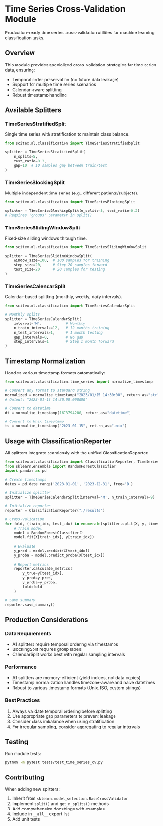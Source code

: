 # Time Series Cross-Validation Module

Production-ready time series cross-validation utilities for machine learning classification tasks.

## Overview

This module provides specialized cross-validation strategies for time series data, ensuring:
- Temporal order preservation (no future data leakage)
- Support for multiple time series scenarios
- Calendar-aware splitting
- Robust timestamp handling

## Available Splitters

### TimeSeriesStratifiedSplit
Single time series with stratification to maintain class balance.

```python
from scitex.ml.classification import TimeSeriesStratifiedSplit

splitter = TimeSeriesStratifiedSplit(
    n_splits=5,
    test_ratio=0.2,
    gap=10  # 10 samples gap between train/test
)
```

### TimeSeriesBlockingSplit  
Multiple independent time series (e.g., different patients/subjects).

```python
from scitex.ml.classification import TimeSeriesBlockingSplit

splitter = TimeSeriesBlockingSplit(n_splits=3, test_ratio=0.2)
# Requires 'groups' parameter in split()
```

### TimeSeriesSlidingWindowSplit
Fixed-size sliding windows through time.

```python
from scitex.ml.classification import TimeSeriesSlidingWindowSplit

splitter = TimeSeriesSlidingWindowSplit(
    window_size=100,  # 100 samples for training
    step_size=20,     # Step 20 samples forward
    test_size=20      # 20 samples for testing
)
```

### TimeSeriesCalendarSplit
Calendar-based splitting (monthly, weekly, daily intervals).

```python
from scitex.ml.classification import TimeSeriesCalendarSplit

# Monthly splits
splitter = TimeSeriesCalendarSplit(
    interval='M',           # Monthly
    n_train_intervals=12,   # 12 months training
    n_test_intervals=1,     # 1 month testing
    gap_intervals=0,        # No gap
    step_intervals=1        # Step 1 month forward
)
```

## Timestamp Normalization

Handles various timestamp formats automatically:

```python
from scitex.ml.classification.time_series import normalize_timestamp

# Convert any format to standard string
normalized = normalize_timestamp("2023/01/15 14:30:00", return_as="str")
# Output: "2023-01-15 14:30:00.000000"

# Convert to datetime
dt = normalize_timestamp(1673794200, return_as="datetime")

# Convert to Unix timestamp
ts = normalize_timestamp("2023-01-15", return_as="unix")
```

## Usage with ClassificationReporter

All splitters integrate seamlessly with the unified ClassificationReporter:

```python
from scitex.ml.classification import ClassificationReporter, TimeSeriesCalendarSplit
from sklearn.ensemble import RandomForestClassifier
import pandas as pd

# Create timestamps
dates = pd.date_range('2023-01-01', '2023-12-31', freq='D')

# Initialize splitter
splitter = TimeSeriesCalendarSplit(interval='M', n_train_intervals=9)

# Initialize reporter
reporter = ClassificationReporter("./results")

# Cross-validation
for fold, (train_idx, test_idx) in enumerate(splitter.split(X, y, timestamps=dates)):
    # Train model
    model = RandomForestClassifier()
    model.fit(X[train_idx], y[train_idx])
    
    # Evaluate
    y_pred = model.predict(X[test_idx])
    y_proba = model.predict_proba(X[test_idx])
    
    # Report metrics
    reporter.calculate_metrics(
        y_true=y[test_idx],
        y_pred=y_pred,
        y_proba=y_proba,
        fold=fold
    )

# Save summary
reporter.save_summary()
```

## Production Considerations

### Data Requirements
- All splitters require temporal ordering via timestamps
- BlockingSplit requires group labels
- CalendarSplit works best with regular sampling intervals

### Performance
- All splitters are memory-efficient (yield indices, not data copies)
- Timestamp normalization handles timezone-aware and naive datetimes
- Robust to various timestamp formats (Unix, ISO, custom strings)

### Best Practices
1. Always validate temporal ordering before splitting
2. Use appropriate gap parameters to prevent leakage
3. Consider class imbalance when using stratification
4. For irregular sampling, consider aggregating to regular intervals

## Testing

Run module tests:
```bash
python -m pytest tests/test_time_series_cv.py
```

## Contributing

When adding new splitters:
1. Inherit from `sklearn.model_selection.BaseCrossValidator`
2. Implement `split()` and `get_n_splits()` methods
3. Add comprehensive docstrings with examples
4. Include in `__all__` export list
5. Add unit tests